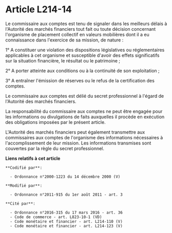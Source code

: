 # Article L214-14

Le commissaire aux comptes est tenu de signaler dans les meilleurs délais à l'Autorité des marchés financiers tout fait ou
toute décision concernant l'organisme de placement collectif en valeurs mobilières dont il a eu connaissance dans l'exercice
de sa mission, de nature :

1° A constituer une violation des dispositions législatives ou réglementaires applicables à cet organisme et susceptible
d'avoir des effets significatifs sur la situation financière, le résultat ou le patrimoine ;

2° A porter atteinte aux conditions ou à la continuité de son exploitation ;

3° A entraîner l'émission de réserves ou le refus de la certification des comptes.

Le commissaire aux comptes est délié du secret professionnel à l'égard de l'Autorité des marchés financiers.

La responsabilité du commissaire aux comptes ne peut être engagée pour les informations ou divulgations de faits auxquelles
il procède en exécution des obligations imposées par le présent article.

L'Autorité des marchés financiers peut également transmettre aux commissaires aux comptes de l'organisme des informations
nécessaires à l'accomplissement de leur mission. Les informations transmises sont couvertes par la règle du secret
professionnel.

**Liens relatifs à cet article**

	**Codifié par**:

	  - Ordonnance n°2000-1223 du 14 décembre 2000 (V)

	**Modifié par**:

	  - Ordonnance n°2011-915 du 1er août 2011 - art. 3

	**Cité par**:

	  - Ordonnance n°2016-315 du 17 mars 2016 - art. 36
	  - Code de commerce - art. L823-10-1 (VD)
	  - Code monétaire et financier - art. L214-110 (V)
	  - Code monétaire et financier - art. L214-123 (V)
